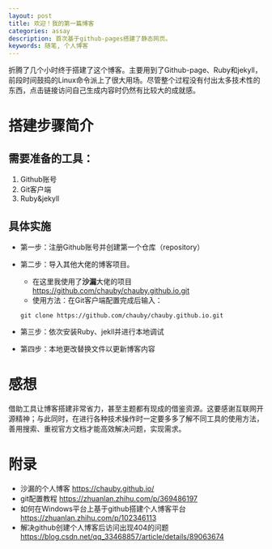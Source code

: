```yaml
---
layout: post
title: 欢迎！我的第一篇博客
categories: assay
description: 首次基于github-pages搭建了静态网页。
keywords: 随笔, 个人博客
---
```



折腾了几个小时终于搭建了这个博客。主要用到了Github-page、Ruby和jekyll，前段时间鼓捣的Linux命令派上了很大用场。尽管整个过程没有付出太多技术性的东西，点击链接访问自己生成内容时仍然有比较大的成就感。


# 搭建步骤简介

## 需要准备的工具：
1. Github账号
2. Git客户端
3. Ruby&jekyll


## 具体实施
- 第一步：注册Github账号并创建第一个仓库（repository）
- 第二步：导入其他大佬的博客项目。
    - 在这里我使用了**沙漏**大佬的项目<https://github.com/chauby/chauby.github.io.git>
    - 使用方法：在Git客户端配置完成后输入：
    
     ```
     git clone https://github.com/chauby/chauby.github.io.git
     ```

- 第三步：依次安装Ruby、jekll并进行本地调试
- 第四步：本地更改替换文件以更新博客内容


# 感想
借助工具让博客搭建非常省力，甚至主题都有现成的借鉴资源。这要感谢互联网开源精神；与此同时，在进行各种技术操作时一定要多多了解不同工具的使用方法，善用搜索、重视官方文档才能高效解决问题，实现需求。


# 附录
- 沙漏的个人博客 <https://chauby.github.io/>
- git配置教程 <https://zhuanlan.zhihu.com/p/369486197>
- 如何在Windows平台上基于github搭建个人博客平台 <https://zhuanlan.zhihu.com/p/102346113>
- 解决github创建个人博客后访问出现404的问题 <https://blog.csdn.net/qq_33468857/article/details/89063674>